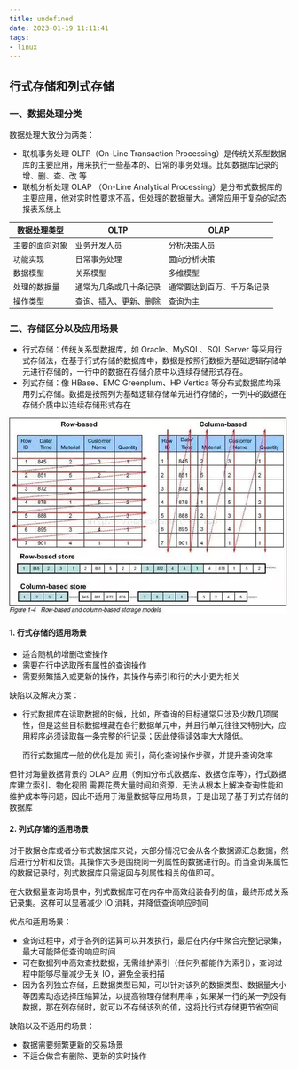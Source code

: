 ```yaml
---
title: undefined
date: 2023-01-19 11:11:41
tags:
- linux
---
```


## 行式存储和列式存储

### 一、数据处理分类

数据处理大致分为两类：

- 联机事务处理 OLTP（On-Line Transaction Processing）是传统关系型数据库的主要应用，用来执行一些基本的、日常的事务处理。比如数据库记录的增、删、查、改 等
- 联机分析处理 OLAP （On-Line Analytical Processing）是分布式数据库的主要应用，他对实时性要求不高，但处理的数据量大。通常应用于复杂的动态报表系统上

| 数据处理类型   | OLTP                   | OLAP                       |
| -------------- | ---------------------- | -------------------------- |
| 主要的面向对象 | 业务开发人员           | 分析决策人员               |
| 功能实现       | 日常事务处理           | 面向分析决策               |
| 数据模型       | 关系模型               | 多维模型                   |
| 处理的数据量   | 通常为几条或几十条记录 | 通常要达到百万、千万条记录 |
| 操作类型       | 查询、插入、更新、删除 | 查询为主                   |

### 二、存储区分以及应用场景

- 行式存储：传统关系型数据库，如 Oracle、MySQL、SQL Server 等采用行式存储法，在基于行式存储的数据库中，数据是按照行数据为基础逻辑存储单元进行存储的，一行中的数据在存储介质中以连续存储形式存在。
- 列式存储：像 HBase、EMC Greenplum、HP Vertica 等分布式数据库均采用列式存储。数据是按照列为基础逻辑存储单元进行存储的，一列中的数据在存储介质中以连续存储形式存在

<img src="./image/存储形式.png" style="zoom:100%;" />

#### 1. 行式存储的适用场景

- 适合随机的增删改查操作
- 需要在行中选取所有属性的查询操作
- 需要频繁插入或更新的操作，其操作与索引和行的大小更为相关

缺陷以及解决方案：

- 行式数据库在读取数据的时候，比如，所查询的目标通常只涉及少数几项属性，但是这些目标数据埋藏在各行数据单元中，并且行单元往往又特别大，应用程序必须读取每一条完整的行记录；因此使得读效率大大降低。

    而行式数据库一般的优化是加 索引，简化查询操作步骤，并提升查询效率

但针对海量数据背景的 OLAP 应用（例如分布式数据库、数据仓库等），行式数据库建立索引、物化视图 需要花费大量时间和资源，无法从根本上解决查询性能和维护成本等问题，因此不适用于海量数据等应用场景，于是出现了基于列式存储的数据库

#### 2. 列式存储的适用场景

对于数据仓库或者分布式数据库来说，大部分情况它会从各个数据源汇总数据，然后进行分析和反馈。其操作大多是围绕同一列属性的数据进行的。而当查询某属性的数据记录时，列式数据库只需返回与列属性相关的值即可。

在大数据量查询场景中，列式数据库可在内存中高效组装各列的值，最终形成关系记录集。这样可以显著减少 IO 消耗，并降低查询响应时间

优点和适用场景：

- 查询过程中，对于各列的运算可以并发执行，最后在内存中聚合完整记录集，最大可能降低查询响应时间
- 可在数据列中高效查找数据，无需维护索引（任何列都能作为索引），查询过程中能够尽量减少无关 IO，避免全表扫描
- 因为各列独立存储，且数据类型已知，可以针对该列的数据类型、数据量大小等因素动态选择压缩算法，以提高物理存储利用率；如果某一行的某一列没有数据，那在列存储时，就可以不存储该列的值，这将比行式存储更节省空间

缺陷以及不适用的场景：

- 数据需要频繁更新的交易场景
- 不适合做含有删除、更新的实时操作



































